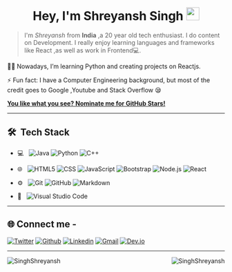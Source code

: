 <h1 align="center">Hey, I'm Shreyansh Singh <img src="https://raw.githubusercontent.com/aemmadi/aemmadi/master/wave.gif" width="30px"></h1>

>I'm *Shreyansh* from **India** ,a 20 year old tech enthusiast. I do content on Development. I really enjoy learning languages and frameworks like React ,as well as work in Frontend💻.

👩‍💻 Nowadays, I’m learning Python and creating projects on Reactjs.

⚡ Fun fact: I have a Computer Engineering background, but most of the credit goes to Google ,Youtube and Stack Overflow 😪

 [**You like what you see? Nominate me for GitHub Stars!**](https://stars.github.com/nominate/)
___

## 🛠 &nbsp;Tech Stack

- 💻 &nbsp;
  ![Java](https://img.shields.io/badge/-Java-333333?style=flat&logo=Java&logoColor=007396)
  ![Python](https://img.shields.io/badge/-Python-333333?style=flat&logo=python)
  ![C++](https://img.shields.io/badge/-C++-333333?style=flat&logo=C%2B%2B&logoColor=00599C)

- 🌐 &nbsp;
  ![HTML5](https://img.shields.io/badge/-HTML5-333333?style=flat&logo=HTML5)
  ![CSS](https://img.shields.io/badge/-CSS-333333?style=flat&logo=CSS3&logoColor=1572B6)
  ![JavaScript](https://img.shields.io/badge/-JavaScript-333333?style=flat&logo=javascript)
  ![Bootstrap](https://img.shields.io/badge/-Bootstrap-333333?style=flat&logo=bootstrap&logoColor=563D7C)
  ![Node.js](https://img.shields.io/badge/-Node.js-333333?style=flat&logo=node.js)
  ![React](https://img.shields.io/badge/-React-333333?style=flat&logo=react)
- ⚙️ &nbsp;
  ![Git](https://img.shields.io/badge/-Git-333333?style=flat&logo=git)
  ![GitHub](https://img.shields.io/badge/-GitHub-333333?style=flat&logo=github)
  ![Markdown](https://img.shields.io/badge/-Markdown-333333?style=flat&logo=markdown)
- 🔧 &nbsp;
  ![Visual Studio Code](https://img.shields.io/badge/-Visual%20Studio%20Code-333333?style=flat&logo=visual-studio-code&logoColor=007ACC)

___

 ## 🌐 Connect me -

[![Twitter](https://img.shields.io/badge/-Twitter-blue?&logo=Github&logoColor=wh)](https://twitter.com/shreyansh0322)
[![Github](https://img.shields.io/badge/-Github-000?&logo=Github&logoColor=white)](https://github.com/SinghShreyansh)
[![Linkedin](https://img.shields.io/badge/-LinkedIn-blue?&logo=Linkedin&logoColor=white)](https://www.linkedin.com/in/shreyansh-singh-40b4a422b/)
[![Gmail](https://img.shields.io/badge/-Gmail-c14438?&logo=Gmail&logoColor=white)](mailto:2020.shreyansh.singh@ves.ac.in)
[![Dev.io](https://img.shields.io/badge/dev.to-0A0A0A?style=for-the-badge&logo=devdotto&logoColor=white)](https://dev.to/shreyansh0322)
___

<img align="left" src="https://github-readme-stats.vercel.app/api?username=SinghShreyansh&show_icons=true&theme=blue-green" alt="SinghShreyansh" />


<img align="right" src="https://github-readme-stats.vercel.app/api/top-langs/?username=SinghShreyansh&layout=compact&hide=html&theme=blue-green" alt="SinghShreyansh" />





